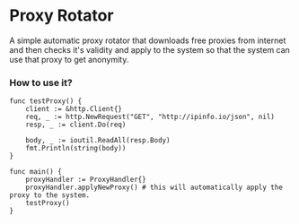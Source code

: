 # Proxy Rotator
A simple automatic proxy rotator that downloads free proxies from internet and then 
checks it's validity and apply to the system so that the system can use that proxy to get anonymity.

### How to use it?
```
func testProxy() {
	client := &http.Client{}
	req, _ := http.NewRequest("GET", "http://ipinfo.io/json", nil)
	resp, _ := client.Do(req)

	body, _ := ioutil.ReadAll(resp.Body)
	fmt.Println(string(body))
}

func main() {
	proxyHandler := ProxyHandler{}
	proxyHandler.applyNewProxy() # this will automatically apply the proxy to the system.
	testProxy()
}
```